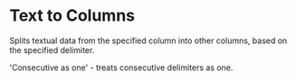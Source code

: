 <!-- TITLE: Text to Columns -->
<!-- SUBTITLE: -->

# Text to Columns

Splits textual data from the specified column into other columns, based on the specified delimiter.

'Consecutive as one' - treats consecutive delimiters as one.
